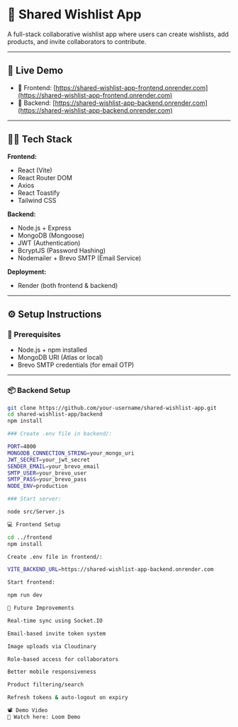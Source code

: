 # 📝 Shared Wishlist App

A full-stack collaborative wishlist app where users can create wishlists, add products, and invite collaborators to contribute.

---

## 🚀 Live Demo

- 🔗 Frontend: [https://shared-wishlist-app-frontend.onrender.com](https://shared-wishlist-app-frontend.onrender.com)  
- 🔗 Backend: [https://shared-wishlist-app-backend.onrender.com](https://shared-wishlist-app-backend.onrender.com)

---

## 🧑‍💻 Tech Stack

**Frontend:**
- React (Vite)
- React Router DOM
- Axios
- React Toastify
- Tailwind CSS

**Backend:**
- Node.js + Express
- MongoDB (Mongoose)
- JWT (Authentication)
- BcryptJS (Password Hashing)
- Nodemailer + Brevo SMTP (Email Service)

**Deployment:**
- Render (both frontend & backend)

---

## ⚙️ Setup Instructions

### 🔧 Prerequisites

- Node.js + npm installed
- MongoDB URI (Atlas or local)
- Brevo SMTP credentials (for email OTP)

---

### 📦 Backend Setup

```bash
git clone https://github.com/your-username/shared-wishlist-app.git
cd shared-wishlist-app/backend
npm install

### Create .env file in backend/:

PORT=4000
MONGODB_CONNECTION_STRING=your_mongo_uri
JWT_SECRET=your_jwt_secret
SENDER_EMAIL=your_brevo_email
SMTP_USER=your_brevo_user
SMTP_PASS=your_brevo_pass
NODE_ENV=production

### Start server:

node src/Server.js

💻 Frontend Setup

cd ../frontend
npm install

Create .env file in frontend/:

VITE_BACKEND_URL=https://shared-wishlist-app-backend.onrender.com

Start frontend:

npm run dev

🔮 Future Improvements

Real-time sync using Socket.IO

Email-based invite token system

Image uploads via Cloudinary

Role-based access for collaborators

Better mobile responsiveness

Product filtering/search

Refresh tokens & auto-logout on expiry

📽️ Demo Video
🎥 Watch here: Loom Demo
